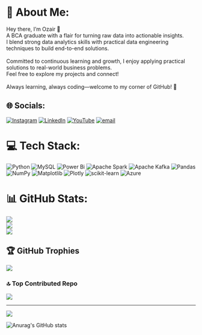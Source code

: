 
# 💫 About Me:
Hey there, I’m Ozair 👋<br>A BCA graduate with a flair for turning raw data into actionable insights.<br>I blend strong data analytics skills with practical data engineering techniques to build end-to-end solutions.<br><br>Committed to continuous learning and growth, I enjoy applying practical solutions to real-world business problems.<br>Feel free to explore my projects and connect!<br><br>Always learning, always coding—welcome to my corner of GitHub! 🚀


## 🌐 Socials:
[![Instagram](https://img.shields.io/badge/Instagram-%23E4405F.svg?logo=Instagram&logoColor=white)](https://instagram.com/ozaairrr) [![LinkedIn](https://img.shields.io/badge/LinkedIn-%230077B5.svg?logo=linkedin&logoColor=white)](https://linkedin.com/in/https://www.linkedin.com/in/shaikh-mohammad-ozair-connect/) [![YouTube](https://img.shields.io/badge/YouTube-%23FF0000.svg?logo=YouTube&logoColor=white)](https://youtube.com/@https://www.youtube.com/watch?v=SFmGicFt5u0&feature=youtu.be) [![email](https://img.shields.io/badge/Email-D14836?logo=gmail&logoColor=white)](mailto:mohammadozairshaikh@gmail.com) 

# 💻 Tech Stack:
![Python](https://img.shields.io/badge/python-3670A0?style=for-the-badge&logo=python&logoColor=ffdd54) ![MySQL](https://img.shields.io/badge/mysql-4479A1.svg?style=for-the-badge&logo=mysql&logoColor=white) ![Power Bi](https://img.shields.io/badge/power_bi-F2C811?style=for-the-badge&logo=powerbi&logoColor=black) ![Apache Spark](https://img.shields.io/badge/Apache%20Spark-FDEE21?style=for-the-badge&logo=apachespark&logoColor=black) ![Apache Kafka](https://img.shields.io/badge/Apache%20Kafka-000?style=for-the-badge&logo=apachekafka) ![Pandas](https://img.shields.io/badge/pandas-%23150458.svg?style=for-the-badge&logo=pandas&logoColor=white) ![NumPy](https://img.shields.io/badge/numpy-%23013243.svg?style=for-the-badge&logo=numpy&logoColor=white) ![Matplotlib](https://img.shields.io/badge/Matplotlib-%23ffffff.svg?style=for-the-badge&logo=Matplotlib&logoColor=black) ![Plotly](https://img.shields.io/badge/Plotly-%233F4F75.svg?style=for-the-badge&logo=plotly&logoColor=white) ![scikit-learn](https://img.shields.io/badge/scikit--learn-%23F7931E.svg?style=for-the-badge&logo=scikit-learn&logoColor=white) ![Azure](https://img.shields.io/badge/azure-%230072C6.svg?style=for-the-badge&logo=microsoftazure&logoColor=white)
# 📊 GitHub Stats:
![](https://github-readme-stats.vercel.app/api?username=ozaairrr&theme=dark&hide_border=false&include_all_commits=false&count_private=false)<br/>
![](https://nirzak-streak-stats.vercel.app/?user=ozaairrr&theme=dark&hide_border=false)<br/>
![](https://github-readme-stats.vercel.app/api/top-langs/?username=ozaairrr&theme=dark&hide_border=false&include_all_commits=false&count_private=false&layout=compact)

## 🏆 GitHub Trophies
![](https://github-profile-trophy.vercel.app/?username=ozaairrr&theme=radical&no-frame=false&no-bg=true&margin-w=4)

### 🔝 Top Contributed Repo
![](https://github-contributor-stats.vercel.app/api?username=ozaairrr&limit=5&theme=dark&combine_all_yearly_contributions=true)

---
[![](https://visitcount.itsvg.in/api?id=ozaairrr&icon=0&color=0)](https://visitcount.itsvg.in)

<!-- Proudly created with GPRM ( https://gprm.itsvg.in ) -->

![Anurag's GitHub stats](https://github-readme-stats.vercel.app/api?username=ozaairrr&show_icons=true&theme=transparent)
